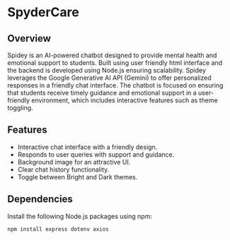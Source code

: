 # SpyderCare

## Overview

Spidey is an AI-powered chatbot designed to provide mental health and emotional support to students. Built using user friendly html interface and the backend is developed using Node.js ensuring scalability. Spidey leverages the Google Generative AI API (Gemini) to offer personalized responses in a friendly chat interface. The chatbot is focused on ensuring that students receive timely guidance and emotional support in a user-friendly environment, which includes interactive features such as theme toggling.

## Features

- Interactive chat interface with a friendly design.
- Responds to user queries with support and guidance.
- Background image for an attractive UI.
- Clear chat history functionality.
- Toggle between Bright and Dark themes.

## Dependencies

Install the following Node.js packages using npm:

```bash
npm install express dotenv axios

